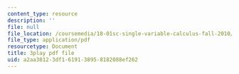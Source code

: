```yaml
---
content_type: resource
description: ''
file: null
file_location: /coursemedia/18-01sc-single-variable-calculus-fall-2010/a2aa38123df1619138958182088ef262_ShGBRUx2ub8.pdf
file_type: application/pdf
resourcetype: Document
title: 3play pdf file
uid: a2aa3812-3df1-6191-3895-8182088ef262
---
```

